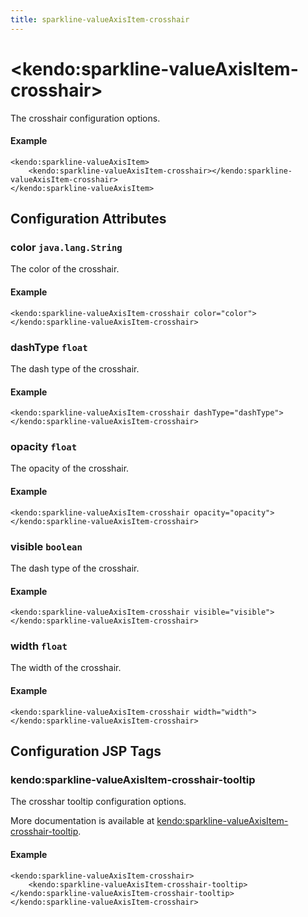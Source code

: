 ```yaml
---
title: sparkline-valueAxisItem-crosshair
---
```


# \<kendo:sparkline-valueAxisItem-crosshair\>

The crosshair configuration options.

#### Example
    <kendo:sparkline-valueAxisItem>
        <kendo:sparkline-valueAxisItem-crosshair></kendo:sparkline-valueAxisItem-crosshair>
    </kendo:sparkline-valueAxisItem>

## Configuration Attributes

### color `java.lang.String`

The color of the crosshair.

#### Example
    <kendo:sparkline-valueAxisItem-crosshair color="color">
    </kendo:sparkline-valueAxisItem-crosshair>

### dashType `float`

The dash type of the crosshair.

#### Example
    <kendo:sparkline-valueAxisItem-crosshair dashType="dashType">
    </kendo:sparkline-valueAxisItem-crosshair>

### opacity `float`

The opacity of the crosshair.

#### Example
    <kendo:sparkline-valueAxisItem-crosshair opacity="opacity">
    </kendo:sparkline-valueAxisItem-crosshair>

### visible `boolean`

The dash type of the crosshair.

#### Example
    <kendo:sparkline-valueAxisItem-crosshair visible="visible">
    </kendo:sparkline-valueAxisItem-crosshair>

### width `float`

The width of the crosshair.

#### Example
    <kendo:sparkline-valueAxisItem-crosshair width="width">
    </kendo:sparkline-valueAxisItem-crosshair>


##  Configuration JSP Tags

### kendo:sparkline-valueAxisItem-crosshair-tooltip

The crosshar tooltip configuration options.

More documentation is available at [kendo:sparkline-valueAxisItem-crosshair-tooltip](/kendo-ui/api/wrappers/jsp/sparkline/valueaxisitem-crosshair-tooltip).

#### Example

    <kendo:sparkline-valueAxisItem-crosshair>
        <kendo:sparkline-valueAxisItem-crosshair-tooltip></kendo:sparkline-valueAxisItem-crosshair-tooltip>
    </kendo:sparkline-valueAxisItem-crosshair>

